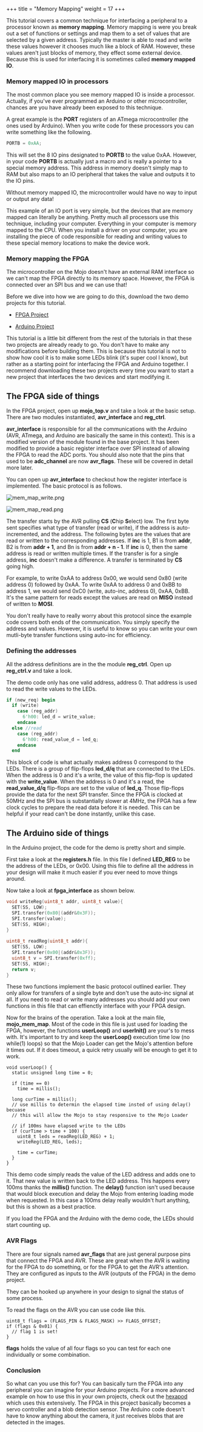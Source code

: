+++
title = "Memory Mapping"
weight = 17
+++

This tutorial covers a common technique for interfacing a peripheral to a processor known as **memory mapping**. Memory mapping is were you break out a set of functions or settings and map them to a set of values that are selected by a given address. Typically the master is able to read and write these values however it chooses much like a block of RAM. However, these values aren't just blocks of memory, they effect some external device. Because this is used for interfacing it is sometimes called **memory mapped IO**.

### Memory mapped IO in processors

The most common place you see memory mapped IO is inside a processor. Actually, if you've ever programmed an Arduino or other microcontroller, chances are you have already been exposed to this technique.

A great example is the **PORT** registers of an ATmega microcontroller (the ones used by Arduino). When you write code for these processors you can write something like the following.

```c
PORTB = 0xAA;
```

This will set the 8 IO pins designated to **PORTB** to the value 0xAA. However, in your code **PORTB** is actually just a macro and is really a pointer to a special memory address. This address in memory doesn't simply map to RAM but also maps to an IO peripheral that takes the value and outputs it to the IO pins.

Without memory mapped IO, the microcontroller would have no way to input or output any data!

This example of an IO port is very simple, but the devices that are memory mapped can literally be anything. Pretty much all processors use this technique, including your computer. Everything in your computer is memory mapped to the CPU. When you install a driver on your computer, you are installing the piece of code responsible for reading and writing values to these special memory locations to make the device work.

### Memory mapping the FPGA

The microcontroller on the Mojo doesn't have an external RAM interface so we can't map the FPGA directly to its memory space. However, the FPGA is connected over an SPI bus and we can use that!

Before we dive into how we are going to do this, download the two demo projects for this tutorial.

- [FPGA Project](http://cdn.embeddedmicro.com/mem_map/Mojo-Arduino.zip)
    
- [Arduino Project](http://cdn.embeddedmicro.com/mem_map/mojo_mem_map.zip)
    

This tutorial is a little bit different from the rest of the tutorials in that these two projects are already ready to go. You don't have to make any modifications before building them. This is because this tutorial is not to show how cool it is to make some LEDs blink (it's super cool I know), but rather as a starting point for interfacing the FPGA and Arduino together. I recommend downloading these two projects every time you want to start a new project that interfaces the two devices and start modifying it.

## The FPGA side of things

In the FPGA project, open up **mojo_top.v** and take a look at the basic setup. There are two modules instantiated, **avr_interface** and **reg_ctrl**.

**avr_interface** is responsible for all the communications with the Arduino (AVR, ATmega, and Arduino are basically the same in this context). This is a modified version of the module found in the base project. It has been modified to provide a basic register interface over SPI instead of allowing the FPGA to read the ADC ports. You should also note that the pins that used to be **adc_channel** are now **avr_flags**. These will be covered in detail more later.

You can open up **avr_interface** to checkout how the register interface is implemented. The basic protocol is as follows.

![mem_map_write.png](https://cdn.alchitry.com/verilog/mojo/mem_map_write.png)

![mem_map_read.png](https://cdn.alchitry.com/verilog/mojo/mem_map_read.png)

The transfer starts by the AVR pulling **CS** (**C**hip **S**elect) low. The first byte sent specifies what type of transfer (read or write), if the address is auto-incremented, and the address. The following bytes are the values that are read or written to the corresponding addresses. If **inc** is 1, B1 is from **addr**, B2 is from **addr + 1**, and Bn is from **addr + n - 1**. If **inc** is 0, then the same address is read or written multiple times. If the transfer is for a single address, **inc** doesn't make a difference. A transfer is terminated by **CS** going high.

For example, to write 0xAA to address 0x00, we would send 0x80 (write address 0) followed by 0xAA. To write 0xAA to address 0 and 0xBB to address 1, we would send 0xC0 (write, auto-inc, address 0), 0xAA, 0xBB. It's the same pattern for reads except the values are read on **MISO** instead of written to **MOSI**.

You don't really have to really worry about this protocol since the example code covers both ends of the communication. You simply specify the address and values. However, it is useful to know so you can write your own mutli-byte transfer functions using auto-inc for efficiency.

### Defining the addresses

All the address definitions are in the the module **reg_ctrl**. Open up **reg_ctrl.v** and take a look.

The demo code only has one valid address, address 0. That address is used to read the write values to the LEDs.

```verilog
if (new_req) begin
  if (write)
    case (reg_addr)
      6'h00: led_d = write_value;
    endcase
  else //read
    case (reg_addr)
      6'h00: read_value_d = led_q;
    endcase
  end
```

This block of code is what actually makes address 0 correspond to the LEDs. There is a group of flip-flops **led_d/q** that are connected to the LEDs. When the address is 0 and it's a write, the value of this flip-flop is updated with the **write_value**. When the address is 0 and it's a read, the **read_value_d/q** flip-flops are set to the value of **led_q**. Those flip-flops provide the data for the next SPI transfer. Since the FPGA is clocked at 50MHz and the SPI bus is substantially slower at 4MHz, the FPGA has a few clock cycles to prepare the read data before it is needed. This can be helpful if your read can't be done instantly, unlike this case.

## The Arduino side of things

In the Arduino project, the code for the demo is pretty short and simple.

First take a look at the **registers.h** file. In this file I defined **LED_REG** to be the address of the LEDs, or 0x00. Using this file to define all the address in your design will make it much easier if you ever need to move things around.

Now take a look at **fpga_interface** as shown below.

```c
void writeReg(uint8_t addr, uint8_t value){
  SET(SS, LOW);
  SPI.transfer(0x80|(addr&0x3F));
  SPI.transfer(value);
  SET(SS, HIGH);
}
 
uint8_t readReg(uint8_t addr){
  SET(SS, LOW);
  SPI.transfer(0x00|(addr&0x3F));
  uint8_t v = SPI.transfer(0xff);
  SET(SS, HIGH);
  return v;
}
```

These two functions implement the basic protocol outlined earlier. They only allow for transfers of a single byte and don't use the auto-inc signal at all. If you need to read or write many addresses you should add your own functions in this file that can effienctly interface with your FPGA design.

Now for the brains of the operation. Take a look at the main file, **mojo_mem_map**. Most of the code in this file is just used for loading the FPGA, however, the functions **userLoop()** and **userInit()** are your's to mess with. It's important to try and keep the **userLoop()** execution time low (no while(1) loops) so that the Mojo Loader can get the Mojo's attention before it times out. If it does timeout, a quick retry usually will be enough to get it to work.

```c,linenos,linenostart=30
void userLoop() {
  static unsigned long time = 0;
 
  if (time == 0)
    time = millis();
 
  long curTime = millis();
  // use millis to determin the elapsed time insted of using delay() becuase
  // this will allow the Mojo to stay responsive to the Mojo Loader
 
  // if 100ms have elapsed write to the LEDs
  if (curTime > time + 100) { 
    uint8_t leds = readReg(LED_REG) + 1;
    writeReg(LED_REG, leds);
 
    time = curTime;
  }
}
```

This demo code simply reads the value of the LED address and adds one to it. That new value is written back to the LED address. This happens every 100ms thanks the **millis()** function. The **delay()** function isn't used because that would block execution and delay the Mojo from entering loading mode when requested. In this case a 100ms delay really wouldn't hurt anything, but this is shown as a best practice.

If you load the FPGA and the Arduino with the demo code, the LEDs should start counting up.

### AVR Flags

There are four signals named **avr_flags** that are just general purpose pins that connect the FPGA and AVR. These are great when the AVR is waiting for the FPGA to do something, or for the FPGA to get the AVR's attention. They are configured as inputs to the AVR (outputs of the FPGA) in the demo project.

They can be hooked up anywhere in your design to signal the status of some process.

To read the flags on the AVR you can use code like this.

```c,linenos,linenostart=191
uint8_t flags = (FLAGS_PIN & FLAGS_MASK) >> FLAGS_OFFSET;
if (flags & 0x01) {
  // flag 1 is set!
}
```

**flags** holds the value of all four flags so you can test for each one individually or some combination.

### Conclusion

So what can you use this for? You can basically turn the FPGA into any peripheral you can imagine for your Arduino projects. For a more advanced example on how to use this in your own projects, check out the [hexapod](@/tutorials/projects/hexapod.md) which uses this extensively. The FPGA in this project basically becomes a servo controller and a blob detection sensor. The Arduino code doesn't have to know anything about the camera, it just receives blobs that are detected in the images.